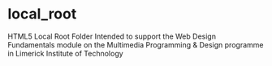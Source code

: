 local_root
==========

HTML5 Local Root Folder
Intended to support the Web Design Fundamentals module on the Multimedia Programming & Design programme in Limerick Institute of Technology 
